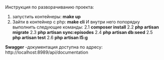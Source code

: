 Инструкция по разворачиванию проекта:

1. запустить контейнеры: **make up**
2. Зайти в контейнер с php: **make cli**
   И внутри него попорядку выполнить следующие команды:
2.1 **composer install**
2.2 **php artisan migrate**
2.3 **php artisan sync:episodes**
2.4 **php artisan db:seed**
2.5 **php artisan test**
2.6 **php artisan l5:g**

**Swagger** -документация доступна по адресу:
http://localhost:8989/api/documentation
